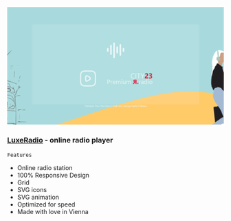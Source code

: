 <img src="preview/view.png">

### [LuxeRadio](https://luxeradio.vercel.app/) - online radio player ###

```
Features
```

- Online radio station
- 100% Responsive Design
- Grid
- SVG icons 
- SVG animation
- Optimized for speed
- Made with love in Vienna

